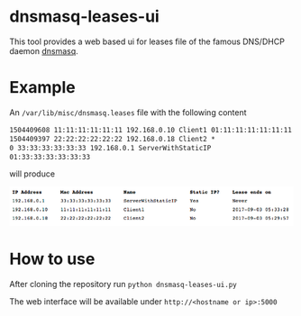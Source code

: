 # dnsmasq-leases-ui

This tool provides a web based ui for leases file of the famous DNS/DHCP daemon [dnsmasq](http://thekelleys.org.uk/dnsmasq/doc.html).

# Example

An `/var/lib/misc/dnsmasq.leases` file with the following content

```
1504409608 11:11:11:11:11:11 192.168.0.10 Client1 01:11:11:11:11:11:11
1504409397 22:22:22:22:22:22 192.168.0.18 Client2 *
0 33:33:33:33:33:33 192.168.0.1 ServerWithStaticIP 01:33:33:33:33:33:33
```

will produce


![Screenshot 1](https://raw.githubusercontent.com/fschlag/docs/master/dnsmasq-leases-ui-docs/screenshot_1.png)

# How to use

After cloning the repository run `python dnsmasq-leases-ui.py`

The web interface will be available under `http://<hostname or ip>:5000`
